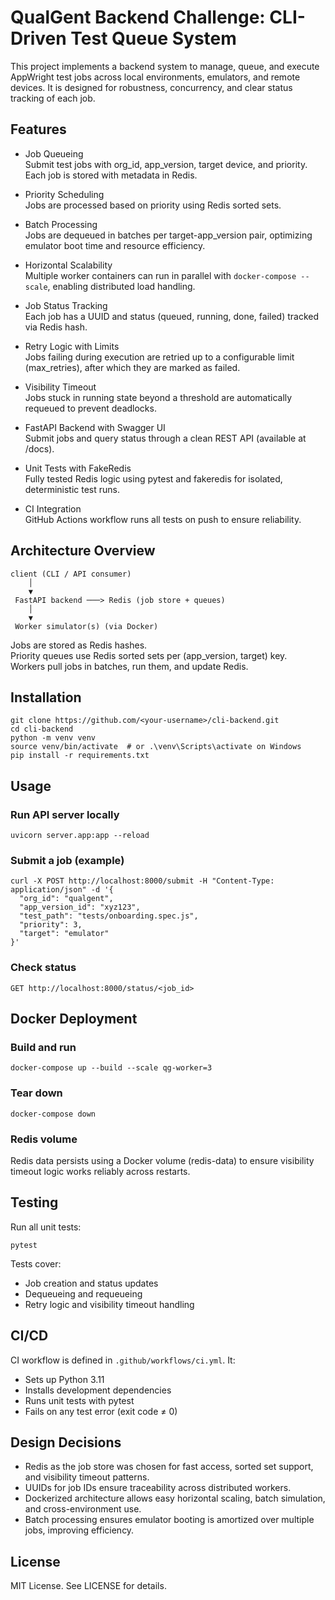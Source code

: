 # QualGent Backend Challenge: CLI-Driven Test Queue System

This project implements a backend system to manage, queue, and execute AppWright test jobs across local environments, emulators, and remote devices. It is designed for robustness, concurrency, and clear status tracking of each job.

## Features

- Job Queueing  
  Submit test jobs with org_id, app_version, target device, and priority. Each job is stored with metadata in Redis.

- Priority Scheduling  
  Jobs are processed based on priority using Redis sorted sets.

- Batch Processing  
  Jobs are dequeued in batches per target-app_version pair, optimizing emulator boot time and resource efficiency.

- Horizontal Scalability  
  Multiple worker containers can run in parallel with `docker-compose --scale`, enabling distributed load handling.

- Job Status Tracking  
  Each job has a UUID and status (queued, running, done, failed) tracked via Redis hash.

- Retry Logic with Limits  
  Jobs failing during execution are retried up to a configurable limit (max_retries), after which they are marked as failed.

- Visibility Timeout  
  Jobs stuck in running state beyond a threshold are automatically requeued to prevent deadlocks.

- FastAPI Backend with Swagger UI  
  Submit jobs and query status through a clean REST API (available at /docs).

- Unit Tests with FakeRedis  
  Fully tested Redis logic using pytest and fakeredis for isolated, deterministic test runs.

- CI Integration  
  GitHub Actions workflow runs all tests on push to ensure reliability.

## Architecture Overview

```
client (CLI / API consumer)
    │
    ▼
 FastAPI backend ───> Redis (job store + queues)
    │
    ▼
 Worker simulator(s) (via Docker)
```

Jobs are stored as Redis hashes.  
Priority queues use Redis sorted sets per (app_version, target) key.  
Workers pull jobs in batches, run them, and update Redis.

## Installation

```
git clone https://github.com/<your-username>/cli-backend.git
cd cli-backend
python -m venv venv
source venv/bin/activate  # or .\venv\Scripts\activate on Windows
pip install -r requirements.txt
```

## Usage

### Run API server locally

```
uvicorn server.app:app --reload
```

### Submit a job (example)

```
curl -X POST http://localhost:8000/submit -H "Content-Type: application/json" -d '{
  "org_id": "qualgent",
  "app_version_id": "xyz123",
  "test_path": "tests/onboarding.spec.js",
  "priority": 3,
  "target": "emulator"
}'
```

### Check status

```
GET http://localhost:8000/status/<job_id>
```

## Docker Deployment

### Build and run

```
docker-compose up --build --scale qg-worker=3
```

### Tear down

```
docker-compose down
```

### Redis volume

Redis data persists using a Docker volume (redis-data) to ensure visibility timeout logic works reliably across restarts.

## Testing

Run all unit tests:

```
pytest
```

Tests cover:
- Job creation and status updates
- Dequeueing and requeueing
- Retry logic and visibility timeout handling

## CI/CD

CI workflow is defined in `.github/workflows/ci.yml`. It:
- Sets up Python 3.11
- Installs development dependencies
- Runs unit tests with pytest
- Fails on any test error (exit code ≠ 0)

## Design Decisions

- Redis as the job store was chosen for fast access, sorted set support, and visibility timeout patterns.
- UUIDs for job IDs ensure traceability across distributed workers.
- Dockerized architecture allows easy horizontal scaling, batch simulation, and cross-environment use.
- Batch processing ensures emulator booting is amortized over multiple jobs, improving efficiency.

## License

MIT License. See LICENSE for details.
